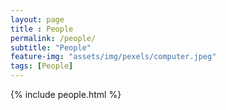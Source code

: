 ```yaml
--- 
layout: page
title : People
permalink: /people/
subtitle: "People" 
feature-img: "assets/img/pexels/computer.jpeg"
tags: [People]
---
```


{% include people.html %}
